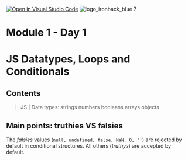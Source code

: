 [![Open in Visual Studio Code](https://classroom.github.com/assets/open-in-vscode-c66648af7eb3fe8bc4f294546bfd86ef473780cde1dea487d3c4ff354943c9ae.svg)](https://classroom.github.com/online_ide?assignment_repo_id=7595757&assignment_repo_type=AssignmentRepo)
![logo_ironhack_blue 7](https://user-images.githubusercontent.com/23629340/40541063-a07a0a8a-601a-11e8-91b5-2f13e4e6b441.png)

# Module 1 - Day 1
# JS Datatypes, Loops and Conditionals

## Contents
> JS | Data types:
>      strings
>      numbers
>      booleans
>      arrays
>      objects
 
## Main points: truthies VS falsies

The _falsies_ values (`null, undefined, false, NaN, 0, ''`) are rejected by default in conditional structures. All others (_truthys_) are accepted by default.

